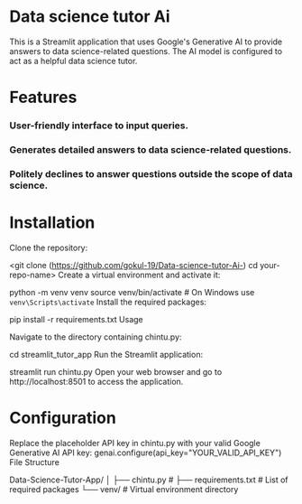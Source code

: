 # Data science tutor Ai

This is a Streamlit application that uses Google's Generative AI to provide answers to data science-related questions. The AI model is configured to act as a helpful data science tutor.

# Features

### User-friendly interface to input queries.
### Generates detailed answers to data science-related questions.
### Politely declines to answer questions outside the scope of data science.

# Installation

Clone the repository:

<git clone (https://github.com/gokul-19/Data-science-tutor-Ai-)
cd your-repo-name>
Create a virtual environment and activate it:

python -m venv venv
source venv/bin/activate  # On Windows use `venv\Scripts\activate`
Install the required packages:

pip install -r requirements.txt
Usage

Navigate to the directory containing chintu.py:

cd streamlit_tutor_app
Run the Streamlit application:

streamlit run chintu.py
Open your web browser and go to http://localhost:8501 to access the application.

# Configuration

Replace the placeholder API key in chintu.py with your valid Google Generative AI API key:
genai.configure(api_key="YOUR_VALID_API_KEY")
File Structure

Data-Science-Tutor-App/ │ ├── chintu.py # ├── requirements.txt # List of required packages └── venv/ # Virtual environment directory
